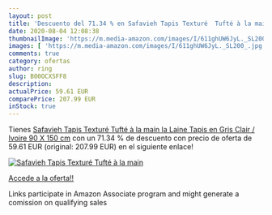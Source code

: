 ```yaml
---
layout: post
title: 'Descuento del 71.34 % en Safavieh Tapis Texturé  Tufté à la main '
date: 2020-08-04 12:08:38
thumbnailImage: 'https://m.media-amazon.com/images/I/611ghUW6JyL._SL200_.jpg'
images: [ 'https://m.media-amazon.com/images/I/611ghUW6JyL._SL200_.jpg' ]
comments: true
category: ofertas
author: ring
slug: B00OCXSFF8
description:
actualPrice: 59.61 EUR
comparePrice: 207.99 EUR
inStock: true
---
```


Tienes [Safavieh Tapis Texturé  Tufté à la main la Laine Tapis en Gris Clair / Ivoire  90 X 150 cm](https://www.amazon.fr/dp/B00OCXSFF8/?tag=tolees0d-21) con un 71.34 % de descuento con precio de oferta de 59.61 EUR (original: 207.99 EUR) en el siguiente enlace!

[![Safavieh Tapis Texturé  Tufté à la main ](https://m.media-amazon.com/images/I/611ghUW6JyL._SL200_.jpg)](https://www.amazon.fr/dp/B00OCXSFF8/?tag=tolees0d-21)

[Accede a la oferta!!](https://www.amazon.fr/dp/B00OCXSFF8/?tag=tolees0d-21)

Links participate in Amazon Associate program and might generate a comission on qualifying sales


